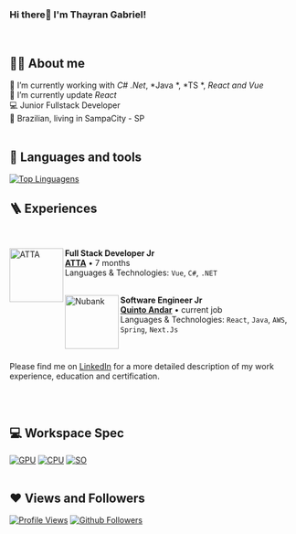 
### Hi there👋 I'm Thayran Gabriel! 
<br>

## 🙋‍♂️ About me
🔭 I’m currently working with *C# .Net*, *Java *, *TS *, *React and Vue* <br>
🌱 I’m currently update *React* <br>
💻 Junior Fullstack Developer <br>
🏡 Brazilian, living in SampaCity - SP
<br><br>

## 🔧 Languages and tools
[![Top Linguagens](https://github-readme-stats.vercel.app/api/top-langs/?username=moregola&langs_count=8&count_private=true&layout=compact&theme=react&hide_border=true&bg_color=0a0c10)](https://github.com/moregola)



## 🪜 Experiences 
<br/>

[<img align="left" height="94px" width="94px" alt="ATTA" src="https://i.ibb.co/ZmbSczZ/rounded-in-photoretrica.png"/>](https://atta.com.br/)

**Full Stack Developer Jr** \
[**ATTA**](https://atta.com.vc/) • 7 months \
Languages ​​& Technologies: `Vue`, `C#`, `.NET`\
<br/>

[<img align="left" height="94px" width="94px" alt="Nubank" src="https://i.ibb.co/FB67CLv/rounded-in-photoretrica-1.png"/>](https://www.quintoandar.com.br)

**Software Engineer Jr** \
[**Quinto Andar**](https://nubank.com.br/) • current job \
Languages ​​& Technologies: `React`, `Java`, `AWS`, `Spring`, `Next.Js` \
<br/>
<br/>

Please find me on [LinkedIn](https://www.linkedin.com/in/thayran-gabriel/) for a more detailed description of my work experience, education and certification.
<br/>


<br><br>

## 💻 Workspace Spec
[![GPU](https://img.shields.io/badge/NVIDIA-Geforce_RTX_3060-76B9008?style=for-the-badge&logo=nvidia&logoColor=white)](#)
[![CPU](https://img.shields.io/badge/AMD-Ryzen_5_5600X-ED1C24?style=for-the-badge&logo=amd&logoColor=white)](#)
[![SO](https://img.shields.io/badge/Windows-11-0078D6?style=for-the-badge&logo=windows&logoColor=white)](#)
<br><br>

## ❤ Views and Followers
[![Profile Views](https://komarev.com/ghpvc/?username=ThayranGabriel)](https://github.com/ThayranGabriel)
[![Github Followers](https://img.shields.io/github/followers/ThayranGabriel?label=Followers&style=social)](https://github.com/ThayranGabrie)

